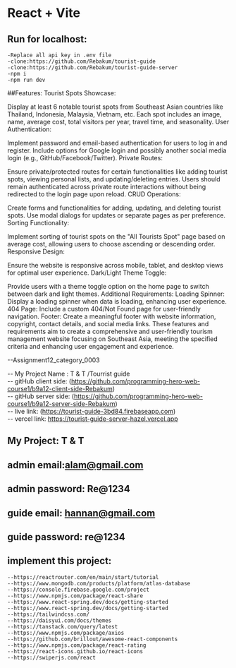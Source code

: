 # React + Vite
## Run for localhost:
```
-Replace all api key in .env file
-clone:https://github.com/Rebakum/tourist-guide
-clone:https://github.com/Rebakum/tourist-guide-server
-npm i
-npm run dev
```
##Features:
Tourist Spots Showcase:

Display at least 6 notable tourist spots from Southeast Asian countries like Thailand, Indonesia, Malaysia, Vietnam, etc.
Each spot includes an image, name, average cost, total visitors per year, travel time, and seasonality.
User Authentication:

Implement password and email-based authentication for users to log in and register.
Include options for Google login and possibly another social media login (e.g., GitHub/Facebook/Twitter).
Private Routes:

Ensure private/protected routes for certain functionalities like adding tourist spots, viewing personal lists, and updating/deleting entries.
Users should remain authenticated across private route interactions without being redirected to the login page upon reload.
CRUD Operations:

Create forms and functionalities for adding, updating, and deleting tourist spots.
Use modal dialogs for updates or separate pages as per preference.
Sorting Functionality:

Implement sorting of tourist spots on the "All Tourists Spot" page based on average cost, allowing users to choose ascending or descending order.
Responsive Design:

Ensure the website is responsive across mobile, tablet, and desktop views for optimal user experience.
Dark/Light Theme Toggle:

Provide users with a theme toggle option on the home page to switch between dark and light themes.
Additional Requirements:
Loading Spinner: Display a loading spinner when data is loading, enhancing user experience.
404 Page: Include a custom 404/Not Found page for user-friendly navigation.
Footer: Create a meaningful footer with website information, copyright, contact details, and social media links.
These features and requirements aim to create a comprehensive and user-friendly tourism management website focusing on Southeast Asia, meeting the specified criteria and enhancing user engagement and experience.





--Assignment12_category_0003

-- My Project Name : T & T /Tourrist guide
<br>
-- gitHub client side: (https://github.com/programming-hero-web-course1/b9a12-client-side-Rebakum)
<br>
-- gitHub server side: (https://github.com/programming-hero-web-course1/b9a12-server-side-Rebakum) 
<br>
-- live link: (https://tourist-guide-3bd84.firebaseapp.com) 
<br>
-- vercel link: https://tourist-guide-server-hazel.vercel.app  

## My Project:  T & T 
## admin email:alam@gmail.com
## admin password: Re@1234

## guide email: hannan@gmail.com
## guide password: re@1234

## implement this project:
```
--https://reactrouter.com/en/main/start/tutorial
--https://www.mongodb.com/products/platform/atlas-database
--https://console.firebase.google.com/project
--https://www.npmjs.com/package/react-share
--https://www.react-spring.dev/docs/getting-started
--https://www.react-spring.dev/docs/getting-started
--https://tailwindcss.com/
--https://daisyui.com/docs/themes
--https://tanstack.com/query/latest
--https://www.npmjs.com/package/axios
--https://github.com/brillout/awesome-react-components
--https://www.npmjs.com/package/react-rating
--https://react-icons.github.io/react-icons
--https://swiperjs.com/react
```










